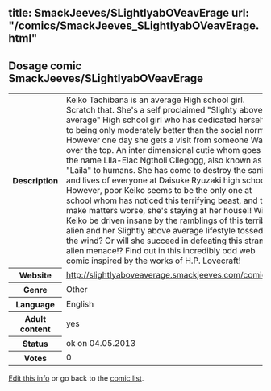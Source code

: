 title: SmackJeeves/SLightlyabOVeavErage
url: "/comics/SmackJeeves_SLightlyabOVeavErage.html"
---
Dosage comic SmackJeeves/SLightlyabOVeavErage
-----------------------------------------

<p id="msg"></p>
<script type="text/javascript">
if (window.location.search === '?edit_info_mail=sent_ok') {
  var elem = document.getElementById("msg");
  elem.innerHTML = 'Edited information sucessfully sent for review, which is usually done daily. Thanks!';
  elem.className = 'ok';
}
</script>
<table class="comicinfo">
<tr>
<th>Description</th><td>Keiko Tachibana is an average High school girl. Scratch that. She's a self proclaimed &quot;Slighty above average&quot; High school girl who has dedicated herself to being only moderately better than the social norm. However one day she gets a visit from someone Way over the top. An inter dimensional cutie whom goes by the name Llla-Elac Ngtholi Cllegogg, also known as &quot;Laila&quot; to humans. She has come to destroy the sanity, and lives of everyone at Daisuke Ryuzaki high school. However, poor Keiko seems to be the only one at school whom has noticed this terrifying beast, and to make matters worse, she's staying at her house!! Will Keiko be driven insane by the ramblings of this terrible alien and her Slightly above average lifestyle tossed to the wind? Or will she succeed in defeating this strange alien menace!? Find out in this incredibly odd web comic inspired by the works of H.P. Lovecraft!</td>
</tr>
<tr>
<th>Website</th><td><a href="http://slightlyaboveaverage.smackjeeves.com/comics/">http://slightlyaboveaverage.smackjeeves.com/comics/</a></td>
</tr>
<tr>
<th>Genre</th><td>Other</td>
</tr>
<tr>
<th>Language</th><td>English</td>
</tr>
<tr>
<th>Adult content</th><td>yes</td>
</tr>
<tr>
<th>Status</th><td>ok on 04.05.2013</td>
</tr>
<tr>
<th>Votes</th><td>0</td>
</tr>
</table>

[Edit this info](SmackJeeves_SLightlyabOVeavErage_edit.html) or go back to the [comic list](../comic-index.html).
